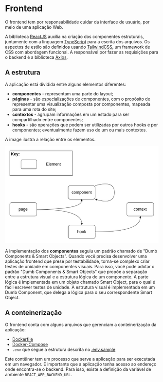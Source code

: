 # Frontend

O frontend tem por responsabilidade cuidar da interface de usuário, por meio de uma aplicação Web.

A biblioteca [ReactJS][react] auxilia na criação dos componentes estruturais, juntamente com a linguagem [TypeScript][ts] para a escrita dos arquivos. Os aspectos de estilo são definidos usando [TailwindCSS][tailwind], um framework de CSS com abordagem funcional. A responsável por fazer as requisições para o backend é a biblioteca [Axios][axios].


## A estrutura

A aplicação está dividida entre alguns elementos diferentes:

- **componentes** - representam uma parte do layout;
- **páginas** - são especializações de componentes, com o propósito de representar uma visualização composta por componentes, mapeada para uma rota do site;
- **contextos** - agrupam informações em um estado para ser compartilhado entre componentes;
- **hooks** - são operações que podem ser utilizadas por outros hooks e por componentes; eventualmente fazem uso de um ou mais contextos.

A image ilustra a relação entre os elementos.

![elementos do frontend][elements]

A implementação dos **componentes** seguiu um padrão chamado de "Dumb Components & Smart Objects". Quando você precisa desenvolver uma aplicação frontend que prese por testabilidade, torna-se complexo criar testes de unidade em componentes visuais. Para isso, você pode adotar o padrão "Dumb Components & Smart Objects" que propõe a separação entre a estrutura visual e a estrutura lógica de um componente. A parte lógica é implementada em um objeto chamado Smart Object, para o qual é fácil escrever testes de unidade. A estrutura visual é implementada em um Dumb Component, que delega a lógica para o seu correspondente Smart Object.

## A conteinerização

O frontend conta com alguns arquivos que gerenciam a conteinerização da aplicação:
- [Dockerfile][dockerfile]
- [Docker-Compose][docker-compose]
- `.env` que segue a estrutura descrita no [.env.sample][env-sample]

Este contêiner tem um processo que serve a aplicação para ser executada em um navegador. É importante que a aplicação tenha acesso ao endereço onde encontra-se o backend. Para isso, existe a definição da variável de ambiente `REACT_APP_BACKEND_URL`.

[react]: https://reactjs.org
[ts]: https://www.typescriptlang.org
[tailwind]: https://tailwindcss.com
[axios]: https://axios-http.com

[elements]: ./front-elements.png

[dockerfile]: https://github.com/CEIP-USP/frontend/blob/main/Dockerfile
[docker-compose]: https://github.com/CEIP-USP/frontend/blob/main/docker-compose.yaml
[env-sample]: https://github.com/CEIP-USP/frontend/blob/main/.env.sample
